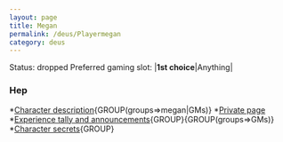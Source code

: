 ```yaml
---
layout: page
title: Megan
permalink: /deus/Playermegan
category: deus
---
```

Status: dropped
Preferred gaming slot:
|__1st choice__|Anything|
### Hep
*[Character description](CharPublicMegan){GROUP(groups=&gt;megan|GMs)}
*[Private page](CharPrivateMegan)
*[Experience tally and announcements](AnnounceMegan){GROUP}{GROUP(groups=&gt;GMs)}
*[Character secrets](CharSecretsMegan){GROUP}

